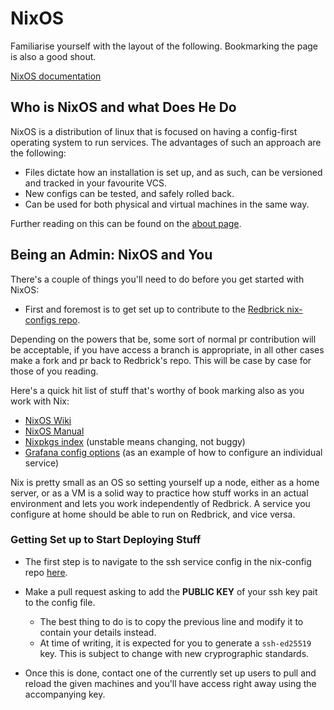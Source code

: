 # NixOS

Familiarise yourself with the layout of the following. Bookmarking the page is also a good shout.

[NixOS documentation](https://nixos.org/nixos/manual/)

## Who is NixOS and what Does He Do

NixOS is a distribution of linux that is focused on having a config-first operating system to run services. The advantages of such an approach are the following:

- Files dictate how an installation is set up, and as such, can be versioned and tracked in your favourite VCS.
- New configs can be tested, and safely rolled back.
- Can be used for both physical and virtual machines in the same way.

Further reading on this can be found on the [about page](https://nixos.org/nixos/about.html).

## Being an Admin: NixOS and You

There's a couple of things you'll need to do before you get started with NixOS:

- First and foremost is to get set up to contribute to the [Redbrick nix-configs repo](https://github.com/redbrick/nix-configs).

Depending on the powers that be, some sort of normal pr contribution will be acceptable, if you have access a branch is appropriate, in all other cases make a fork and pr back to Redbrick's repo. This will be case by case for those of you reading.

Here's a quick hit list of stuff that's worthy of book marking also as you work with Nix:

- [NixOS Wiki](https://nixos.wiki/wiki/Main_Page)
- [NixOS Manual](https://nixos.org/nixos/manual/)
- [Nixpkgs index](https://nixos.org/nixos/packages.html?channel=nixpkgs-unstable)
  (unstable means changing, not buggy)
- [Grafana config options](https://nixos.org/nixos/options.html#services.grafana)
  (as an example of how to configure an individual service)

Nix is pretty small as an OS so setting yourself up a node, either as a home server, or as a VM is a solid way to practice how stuff works in an actual environment and lets you work independently of Redbrick. A service you configure at home should be able to run on Redbrick, and vice versa.

### Getting Set up to Start Deploying Stuff

- The first step is to navigate to the ssh service config in the nix-config repo [here](https://github.com/redbrick/nix-configs/blob/master/services/ssh.nix).

- Make a pull request asking to add the **PUBLIC KEY** of your ssh key pait to the config file.
	- The best thing to do is to copy the previous line and modify it to contain your details instead.
	- At time of writing, it is expected for you to generate a `ssh-ed25519` key. This is subject to change with new cryprographic standards.
- Once this is done, contact one of the currently set up users to pull and reload the given machines and you'll have access right away using the accompanying key.
